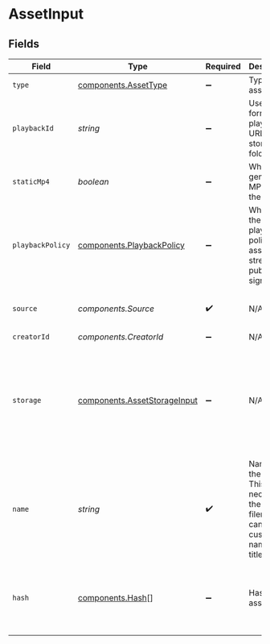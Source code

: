 # AssetInput


## Fields

| Field                                                                                                                               | Type                                                                                                                                | Required                                                                                                                            | Description                                                                                                                         | Example                                                                                                                             |
| ----------------------------------------------------------------------------------------------------------------------------------- | ----------------------------------------------------------------------------------------------------------------------------------- | ----------------------------------------------------------------------------------------------------------------------------------- | ----------------------------------------------------------------------------------------------------------------------------------- | ----------------------------------------------------------------------------------------------------------------------------------- |
| `type`                                                                                                                              | [components.AssetType](../../models/components/assettype.md)                                                                        | :heavy_minus_sign:                                                                                                                  | Type of the asset.                                                                                                                  | video                                                                                                                               |
| `playbackId`                                                                                                                        | *string*                                                                                                                            | :heavy_minus_sign:                                                                                                                  | Used to form playback URL and storage folder                                                                                        | eaw4nk06ts2d0mzb                                                                                                                    |
| `staticMp4`                                                                                                                         | *boolean*                                                                                                                           | :heavy_minus_sign:                                                                                                                  | Whether to generate MP4s for the asset.                                                                                             |                                                                                                                                     |
| `playbackPolicy`                                                                                                                    | [components.PlaybackPolicy](../../models/components/playbackpolicy.md)                                                              | :heavy_minus_sign:                                                                                                                  | Whether the playback policy for a asset or stream is public or signed                                                               |                                                                                                                                     |
| `source`                                                                                                                            | *components.Source*                                                                                                                 | :heavy_check_mark:                                                                                                                  | N/A                                                                                                                                 | {<br/>"type": "url",<br/>"url": "https://example.com/video.mp4",<br/>"gatewayUrl": "https://example.com/video.mp4"<br/>}            |
| `creatorId`                                                                                                                         | *components.CreatorId*                                                                                                              | :heavy_minus_sign:                                                                                                                  | N/A                                                                                                                                 |                                                                                                                                     |
| `storage`                                                                                                                           | [components.AssetStorageInput](../../models/components/assetstorageinput.md)                                                        | :heavy_minus_sign:                                                                                                                  | N/A                                                                                                                                 | {<br/>"ipfs": {<br/>"spec": {<br/>"nftMetadataTemplate": "file",<br/>"nftMetadata": {<br/>"name": "My NFT",<br/>"description": "My NFT description"<br/>}<br/>}<br/>}<br/>} |
| `name`                                                                                                                              | *string*                                                                                                                            | :heavy_check_mark:                                                                                                                  | Name of the asset. This is not necessarily the filename, can be a<br/>custom name or title<br/>                                     | filename.mp4                                                                                                                        |
| `hash`                                                                                                                              | [components.Hash](../../models/components/hash.md)[]                                                                                | :heavy_minus_sign:                                                                                                                  | Hash of the asset                                                                                                                   | [<br/>{<br/>"hash": "9b560b28b85378a5004117539196ab24e21bbd75b0e9eb1a8bc7c5fd80dc5b57",<br/>"algorithm": "sha256"<br/>}<br/>]       |